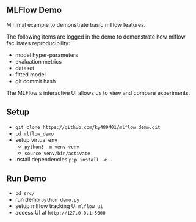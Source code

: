 MLFlow Demo
----

Minimal example to demonstrate basic mlflow features. 

The following items are logged in the demo to demonstrate how mlflow facilitates reproducibility:

* model hyper-parameters
* evaluation metrics 
* dataset 
* fitted model 
* git commit hash 

The MLFlow's interactive UI allows us to view and compare experiments.

##  Setup

* `git clone https://github.com/ky489401/mlflow_demo.git`
* `cd mlflow_demo` 
* setup virtual env 
    * `python3 -m venv venv`
    * `source venv/bin/activate`
* install dependencies `pip install -e .`

## Run Demo 
* `cd src/` 
* run demo `python demo.py`
* setup mlflow tracking UI `mlflow ui`
* access UI at `http://127.0.0.1:5000`